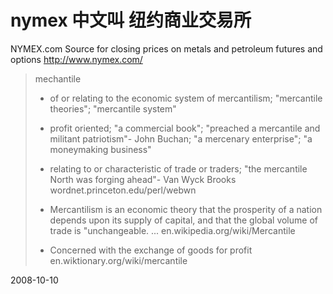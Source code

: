 # nymex 中文叫 纽约商业交易所

NYMEX.com
Source for closing prices on metals and petroleum futures and options
http://www.nymex.com/


> mechantile
> 
> + of or relating to the economic system of mercantilism; "mercantile theories"; "mercantile system"
> + profit oriented; "a commercial book"; "preached a mercantile and militant patriotism"- John Buchan; "a mercenary enterprise"; "a moneymaking business"
> + relating to or characteristic of trade or traders; "the mercantile North was forging ahead"- Van Wyck Brooks
> wordnet.princeton.edu/perl/webwn
> 
> + Mercantilism is an economic theory that the prosperity of a nation depends upon its supply of capital, and that the global volume of trade is "unchangeable. ...
> en.wikipedia.org/wiki/Mercantile
> 
> + Concerned with the exchange of goods for profit
> en.wiktionary.org/wiki/mercantile






2008-10-10